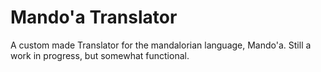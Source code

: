 # Mando'a Translator

A custom made Translator for the mandalorian language, Mando'a.
Still a work in progress, but somewhat functional.
